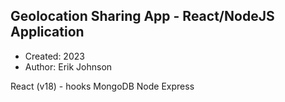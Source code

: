 ## Geolocation Sharing App - React/NodeJS Application

* Created: 2023
* Author: Erik Johnson

React (v18) - hooks
MongoDB
Node
Express